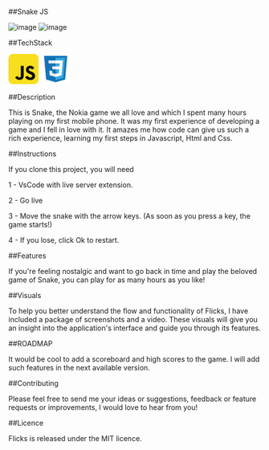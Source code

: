 ##Snake JS 

![image]((https://github.com/G-don/SnakeJS/blob/main/VISUALS/1.png))
![image]((https://github.com/G-don/SnakeJS/blob/main/VISUALS/2.png))

##TechStack

<p align="left">
<img src="https://github.com/Drete457/Drete457/blob/master/icons/javascript-original.svg" alt="javascript" width="60" height="60"/>
<img src="https://github.com/Drete457/Drete457/blob/master/icons/css3-original-wordmark.svg" alt="css3" width="60" height="60"/>
</p>

##Description

This is Snake, the Nokia game we all love and which I spent many hours playing on my first mobile phone. It was my first experience of developing a game and I fell in love with it. It amazes me how code can give us such a rich experience, learning my first steps in Javascript, Html and Css.

##Instructions

If you clone this project, you will need

1 - VsCode with live server extension.

2 - Go live 

3 - Move the snake with the arrow keys. (As soon as you press a key, the game starts!)

4 - If you lose, click Ok to restart. 

##Features

If you're feeling nostalgic and want to go back in time and play the beloved game of Snake, you can play for as many hours as you like! 

##Visuals

To help you better understand the flow and functionality of Flicks, I have included a package of screenshots and a video. These visuals will give you an insight into the application's interface and guide you through its features.

##ROADMAP

It would be cool to add a scoreboard and high scores to the game. I will add such features in the next available version.

##Contributing

Please feel free to send me your ideas or suggestions, feedback or feature requests or improvements, I would love to hear from you! 

##Licence

Flicks is released under the MIT licence. 
